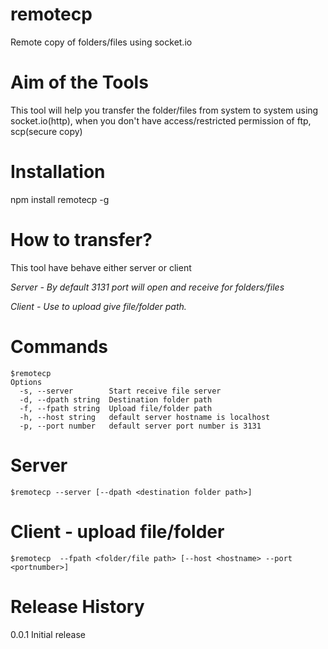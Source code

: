 # remotecp

Remote copy of folders/files using socket.io

# Aim of the Tools

This tool will help you transfer the folder/files from system to system using socket.io(http), when you don't have access/restricted permission of ftp, scp(secure copy) 

# Installation

  npm install remotecp -g 

# How to transfer?

This tool have behave either server or client

*Server - By default 3131 port will open  and receive for folders/files*

*Client - Use to upload give file/folder path.*

# Commands
```
$remotecp
Options
  -s, --server        Start receive file server
  -d, --dpath string  Destination folder path
  -f, --fpath string  Upload file/folder path
  -h, --host string   default server hostname is localhost
  -p, --port number   default server port number is 3131
```

# Server 
```
$remotecp --server [--dpath <destination folder path>]
```
# Client - upload file/folder 
```
$remotecp  --fpath <folder/file path> [--host <hostname> --port <portnumber>]
```
# Release History
0.0.1 Initial release
